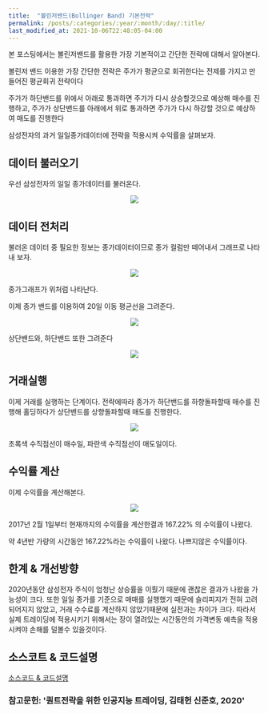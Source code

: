 ```yaml
---
title:  "볼린저밴드(Bollinger Band) 기본전략" 
permalink: /posts/:categories/:year/:month/:day/:title/
last_modified_at: 2021-10-06T22:48:05-04:00
---
```



본 포스팅에서는 볼린저밴드를 활용한 가장 기본적이고 간단한 전략에 대해서 알아본다.

볼린저 밴드 이용한 가장 간단한 전략은 주가가 평균으로 회귀한다는 전제를 가지고 만들어진 평균회귀 전략이다

주가가 하단밴드를 위에서 아래로 통과하면 주가가 다시 상승할것으로 예상해 매수를 진행하고, 주가가 상단밴드를 아래에서 위로 통과하면 주가가 다시 하강할 것으로 예상하여 매도를 진행한다

삼성전자의 과거 일일종가데이터에 전략을 적용시켜 수익률을 살펴보자.

## 데이터 불러오기


우선 삼성전자의 일일 종가데이터를 불러온다.

<p align="center"><img src="{{site.url}}/assets/images/samsung_price_table.png"></p>


## 데이터 전처리

불러온 데이터 중 필요한 정보는 종가데이터이므로 종가 컬럼만 떼어내서 그래프로 나타내 보자.

<p align="center"><img src="{{site.url}}/assets/images/samsung_price.png"></p>

종가그래프가 위처럼 나타난다.

이제 종가 밴드를 이용하여 20일 이동 평균선을 그려준다.

<p align="center"><img src="{{site.url}}/assets/images/samsung_ma.png"></p>

상단밴드와, 하단밴드 또한 그려준다

<p align="center"><img src="{{site.url}}/assets/images/samsung_bb.png"></p>

## 거래실행

이제 거래를 실행하는 단계이다. 전략에따라 종가가 하단밴드를 하향돌파할때 매수를 진행해 홀딩하다가 상단밴드를 상향돌파할때 매도를 진행한다.

<p align="center"><img src="{{site.url}}/assets/images/samsung_trade.png"></p>

초록색 수직점선이 매수일, 파란색 수직점선이 매도일이다.

## 수익률 계산

이제 수익률을 계산해본다.

<p align="center"><img src="{{site.url}}/assets/images/samsung_return.png"></p>

2017년 2월 1일부터 현재까지의 수익률을 계산한결과 167.22% 의 수익률이 나왔다.

약 4년반 가량의 시간동안 167.22%라는 수익률이 나왔다. 나쁘지않은 수익률이다.


## 한계 & 개선방향
2020년동안 삼성전자 주식이 엄청난 상승률을 이뤘기 때문에 괜찮은 결과가 나왔을 가능성이 크다.
또한 일일 종가를 기준으로 매매를 실행했기 때문에 슬리피지가 전혀 고려되어지지 않았고, 거래 수수료를 계산하지 않았기때문에
실전과는 차이가 크다. 따라서 실제 트레이딩에 적용시키기 위해서는 장이 열려있는 시간동안의 가격변동 예측을 적용시켜야 손해를 덜볼수 있을것이다.

## 소스코트 & 코드설명

[소스코드 & 코드설명](https://github.com/meltingOcean/AI-Trade/blob/main/None%20ML%20Quant%20Strategy/Bollingerband%20Strategy.ipynb)

### 참고문헌: '퀀트전략을 위한 인공지능 트레이딩, 김태헌 신준호, 2020'



